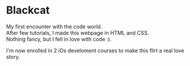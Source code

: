 # Blackcat

My first encounter with the code world.  
After few tutorials, I made this webpage in HTML and CSS.  
Nothing fancy, but I fell in love with code :). 

I'm now enrolled in 2 iOs develoment courses to make this flirt a real love story.
